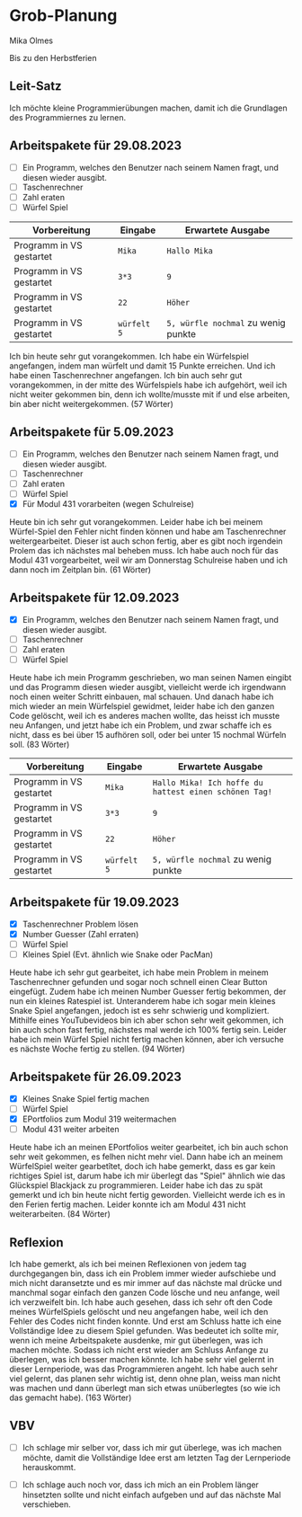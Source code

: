 # Grob-Planung

Mika Olmes

Bis zu den Herbstferien

## Leit-Satz

Ich möchte kleine Programmierübungen machen, damit ich die Grundlagen des Programmiernes zu lernen.

## Arbeitspakete für 29.08.2023



- [ ] Ein Programm, welches den Benutzer nach seinem Namen fragt, und diesen wieder ausgibt.
- [ ] Taschenrechner
- [ ] Zahl eraten
- [ ] Würfel Spiel

| Vorbereitung             | Eingabe                                                         | Erwartete Ausgabe   |
| ------------------------ | --------------------------------------------------------------- | ------------------ |
| Programm in VS gestartet | `Mika`                                                          | `Hallo Mika`                        |
| Programm in VS gestartet | `3*3`                                                           | `9`                                 |
| Programm in VS gestartet | `22`                                                            | `Höher`                             |
| Programm in VS gestartet | `würfelt 5`                                                    | `5, würfle nochmal` zu wenig punkte |

Ich bin heute sehr gut vorangekommen. Ich habe ein Würfelspiel angefangen, indem man würfelt und damit 15 Punkte erreichen. Und ich habe einen Taschenrechner angefangen. Ich bin auch sehr gut vorangekommen, in der mitte des Würfelspiels habe ich aufgehört, weil ich nicht weiter gekommen bin, denn ich wollte/musste mit if und else arbeiten, bin aber nicht weitergekommen. (57 Wörter)

## Arbeitspakete für 5.09.2023

- [ ] Ein Programm, welches den Benutzer nach seinem Namen fragt, und diesen wieder ausgibt.
- [ ] Taschenrechner
- [ ] Zahl eraten
- [ ] Würfel Spiel
- [X] Für Modul 431 vorarbeiten (wegen Schulreise)

Heute bin ich sehr gut vorangekommen. Leider habe ich bei meinem Würfel-Spiel den Fehler nicht finden können und habe am Taschenrechner weitergearbeitet. Dieser ist auch schon fertig, aber es gibt noch irgendein Prolem das ich nächstes mal beheben muss. Ich habe auch noch für das Modul 431 vorgearbeitet, weil wir am Donnerstag Schulreise haben und ich dann noch im Zeitplan bin. (61 Wörter)


## Arbeitspakete für 12.09.2023
- [x] Ein Programm, welches den Benutzer nach seinem Namen fragt, und diesen wieder ausgibt.
- [ ] Taschenrechner
- [ ] Zahl eraten
- [ ] Würfel Spiel

Heute habe ich mein Programm geschrieben, wo man seinen Namen eingibt und das Programm diesen wieder ausgibt, vielleicht werde ich irgendwann noch einen weiter Schritt einbauen, mal schauen. Und danach habe ich mich wieder an mein Würfelspiel gewidmet, leider habe ich den ganzen Code gelöscht, weil ich es anderes machen wollte, das heisst ich musste neu Anfangen, und jetzt habe ich ein Problem, und zwar schaffe ich es nicht, dass es bei über 15 aufhören soll, oder bei unter 15 nochmal Würfeln soll. (83 Wörter)

| Vorbereitung             | Eingabe                                                         | Erwartete Ausgabe   |
| ------------------------ | --------------------------------------------------------------- | ------------------ |
| Programm in VS gestartet | `Mika`                                                          | `Hallo Mika! Ich hoffe du hattest einen schönen Tag!`|
| Programm in VS gestartet | `3*3`                                                           | `9`                                 |
| Programm in VS gestartet | `22`                                                            | `Höher`                             |
| Programm in VS gestartet | `würfelt 5`                                                     | `5, würfle nochmal` zu wenig punkte |



## Arbeitspakete für 19.09.2023
- [X] Taschenrechner Problem lösen
- [X] Number Guesser (Zahl erraten)
- [ ] Würfel Spiel
- [ ] Kleines Spiel (Evt. ähnlich wie Snake oder PacMan)

Heute habe ich sehr gut gearbeitet, ich habe mein Problem in meinem Taschenrechner gefunden und sogar noch schnell einen Clear Button eingefügt. Zudem habe ich meinen Number Guesser fertig bekommen, der nun ein kleines Ratespiel ist. Unteranderem habe ich sogar mein kleines Snake Spiel angefangen, jedoch ist es sehr schwierig und kompliziert. Mithilfe eines YouTubevideos bin ich aber schon sehr weit gekommen, ich bin auch schon fast fertig, nächstes mal werde ich 100% fertig sein. Leider habe ich mein Würfel Spiel nicht fertig machen können, aber ich versuche es nächste Woche fertig zu stellen. (94 Wörter)


## Arbeitspakete für 26.09.2023
- [X] Kleines Snake Spiel fertig machen
- [ ] Würfel Spiel
- [X] EPortfolios zum Modul 319 weitermachen
- [ ] Modul 431 weiter arbeiten

Heute habe ich an meinen EPortfolios weiter gearbeitet, ich bin auch schon sehr weit gekommen, es felhen nicht mehr viel. Dann habe ich an meinem WürfelSpiel weiter gearbetîtet, doch ich habe gemerkt, dass es gar kein richtiges Spiel ist, darum habe ich mir überlegt das "Spiel" ähnlich wie das Glückspiel Blackjack zu programmieren. Leider habe ich das zu spät gemerkt und ich bin heute nicht fertig geworden. Vielleicht werde ich es in den Ferien fertig machen. Leider konnte ich am Modul 431 nicht weiterarbeiten. (84 Wörter)

## Reflexion

Ich habe gemerkt, als ich bei meinen Reflexionen von jedem tag durchgegangen bin, dass ich ein Problem immer wieder aufschiebe und mich nicht daransetzte und es mir immer auf das nächste mal drücke und manchmal sogar einfach den ganzen Code lösche und neu anfange, weil ich verzweifelt bin. Ich habe auch gesehen, dass ich sehr oft den Code meines WürfelSpiels gelöscht und neu angefangen habe, weil ich den Fehler des Codes nicht finden konnte. Und erst am Schluss hatte ich eine Vollständige Idee zu diesem Spiel gefunden. Was bedeutet ich sollte mir, wenn ich meine Arbeitspakete ausdenke, mir gut überlegen, was ich machen möchte. Sodass ich nicht erst wieder am Schluss Anfange zu überlegen, was ich besser machen könnte.
Ich habe sehr viel gelernt in dieser Lernperiode, was das Programmieren angeht. Ich habe auch sehr viel gelernt, das planen sehr wichtig ist, denn ohne plan, weiss man nicht was machen und dann überlegt man sich etwas unüberlegtes (so wie ich das gemacht habe). (163 Wörter)

## VBV

- [ ] Ich schlage mir selber vor, dass ich mir gut überlege, was ich machen möchte, damit die Vollständige Idee erst am letzten Tag der Lernperiode       
      herauskommt.
- [ ] Ich schlage auch noch vor, dass ich mich an ein Problem länger hinsetzten sollte und nicht einfach aufgeben und auf das nächste Mal verschieben.

